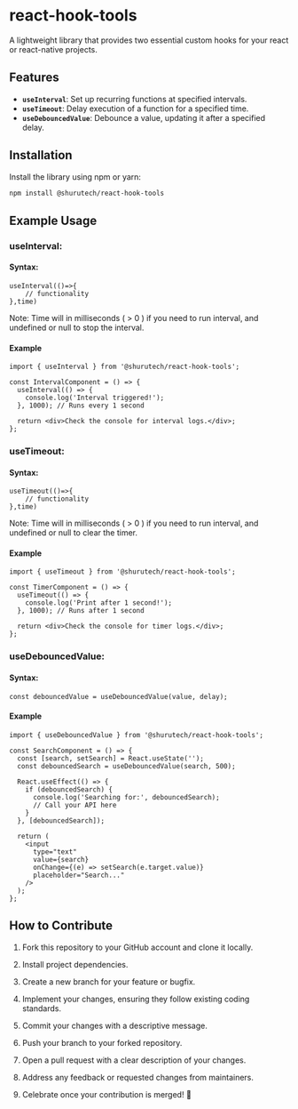 # react-hook-tools

A lightweight library that provides two essential custom hooks for your react or react-native projects.

## Features

- **`useInterval`**: Set up recurring functions at specified intervals.
- **`useTimeout`**: Delay execution of a function for a specified time.
- **`useDebouncedValue`**: Debounce a value, updating it after a specified delay.

## Installation

Install the library using npm or yarn:

```bash
npm install @shurutech/react-hook-tools
```

## Example Usage

### useInterval:

#### Syntax:

```
useInterval(()=>{
    // functionality
},time)
```
Note: Time will in milliseconds ( > 0 ) if you need to run interval, and undefined or null to stop the interval.

#### Example

```
import { useInterval } from '@shurutech/react-hook-tools';

const IntervalComponent = () => {
  useInterval(() => {
    console.log('Interval triggered!');
  }, 1000); // Runs every 1 second

  return <div>Check the console for interval logs.</div>;
};
```

### useTimeout:

#### Syntax:

```
useTimeout(()=>{
    // functionality
},time)
```
Note: Time will in milliseconds ( > 0 ) if you need to run interval, and undefined or null to clear the timer.

#### Example

```
import { useTimeout } from '@shurutech/react-hook-tools';

const TimerComponent = () => {
  useTimeout(() => {
    console.log('Print after 1 second!');
  }, 1000); // Runs after 1 second

  return <div>Check the console for timer logs.</div>;
};
```

### useDebouncedValue:

#### Syntax:

```
const debouncedValue = useDebouncedValue(value, delay);
```

#### Example

```
import { useDebouncedValue } from '@shurutech/react-hook-tools';

const SearchComponent = () => {
  const [search, setSearch] = React.useState('');
  const debouncedSearch = useDebouncedValue(search, 500);

  React.useEffect(() => {
    if (debouncedSearch) {
      console.log('Searching for:', debouncedSearch);
      // Call your API here
    }
  }, [debouncedSearch]);

  return (
    <input
      type="text"
      value={search}
      onChange={(e) => setSearch(e.target.value)}
      placeholder="Search..."
    />
  );
};
```

## How to Contribute
1. Fork this repository to your GitHub account and clone it locally.

2. Install project dependencies.

3. Create a new branch for your feature or bugfix.

4. Implement your changes, ensuring they follow existing coding standards.

5. Commit your changes with a descriptive message.

6. Push your branch to your forked repository.

7. Open a pull request with a clear description of your changes.

8. Address any feedback or requested changes from maintainers.

9. Celebrate once your contribution is merged! 🎉

